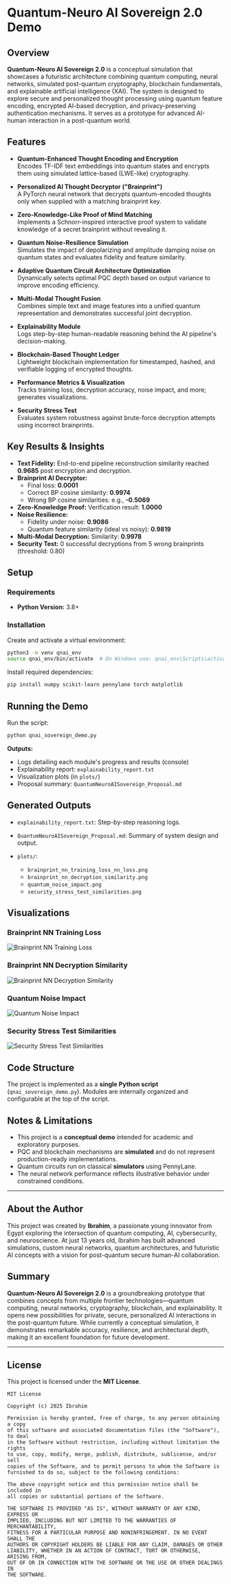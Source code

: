 
# Quantum-Neuro AI Sovereign 2.0 Demo

## Overview

**Quantum-Neuro AI Sovereign 2.0** is a conceptual simulation that showcases a futuristic architecture combining quantum computing, neural networks, simulated post-quantum cryptography, blockchain fundamentals, and explainable artificial intelligence (XAI). The system is designed to explore secure and personalized thought processing using quantum feature encoding, encrypted AI-based decryption, and privacy-preserving authentication mechanisms. It serves as a prototype for advanced AI-human interaction in a post-quantum world.

## Features

- **Quantum-Enhanced Thought Encoding and Encryption**  
  Encodes TF-IDF text embeddings into quantum states and encrypts them using simulated lattice-based (LWE-like) cryptography.

- **Personalized AI Thought Decryptor ("Brainprint")**  
  A PyTorch neural network that decrypts quantum-encoded thoughts only when supplied with a matching brainprint key.

- **Zero-Knowledge-Like Proof of Mind Matching**  
  Implements a Schnorr-inspired interactive proof system to validate knowledge of a secret brainprint without revealing it.

- **Quantum Noise-Resilience Simulation**  
  Simulates the impact of depolarizing and amplitude damping noise on quantum states and evaluates fidelity and feature similarity.

- **Adaptive Quantum Circuit Architecture Optimization**  
  Dynamically selects optimal PQC depth based on output variance to improve encoding efficiency.

- **Multi-Modal Thought Fusion**  
  Combines simple text and image features into a unified quantum representation and demonstrates successful joint decryption.

- **Explainability Module**  
  Logs step-by-step human-readable reasoning behind the AI pipeline's decision-making.

- **Blockchain-Based Thought Ledger**  
  Lightweight blockchain implementation for timestamped, hashed, and verifiable logging of encrypted thoughts.

- **Performance Metrics & Visualization**  
  Tracks training loss, decryption accuracy, noise impact, and more; generates visualizations.

- **Security Stress Test**  
  Evaluates system robustness against brute-force decryption attempts using incorrect brainprints.

## Key Results & Insights

- **Text Fidelity:** End-to-end pipeline reconstruction similarity reached **0.9685** post encryption and decryption.
- **Brainprint AI Decryptor:**
  - Final loss: **0.0001**
  - Correct BP cosine similarity: **0.9974**
  - Wrong BP cosine similarities: e.g., **-0.5069**
- **Zero-Knowledge Proof:** Verification result: **1.0000**
- **Noise Resilience:**
  - Fidelity under noise: **0.9086**
  - Quantum feature similarity (ideal vs noisy): **0.9819**
- **Multi-Modal Decryption:** Similarity: **0.9978**
- **Security Test:** 0 successful decryptions from 5 wrong brainprints (threshold: 0.80)

## Setup

### Requirements

- **Python Version:** 3.8+

### Installation

Create and activate a virtual environment:

```bash
python3 -m venv qnai_env
source qnai_env/bin/activate  # On Windows use: qnai_env\Scripts\activate
````

Install required dependencies:

```bash
pip install numpy scikit-learn pennylane torch matplotlib
```

## Running the Demo

Run the script:

```bash
python qnai_sovereign_demo.py
```

**Outputs:**

* Logs detailing each module's progress and results (console)
* Explainability report: `explainability_report.txt`
* Visualization plots (in `plots/`)
* Proposal summary: `QuantumNeuroAISovereign_Proposal.md`

## Generated Outputs

* `explainability_report.txt`: Step-by-step reasoning logs.
* `QuantumNeuroAISovereign_Proposal.md`: Summary of system design and output.
* `plots/`:

  * `brainprint_nn_training_loss_nn_loss.png`
  * `brainprint_nn_decryption_similarity.png`
  * `quantum_noise_impact.png`
  * `security_stress_test_similarities.png`

## Visualizations

### Brainprint NN Training Loss

![Brainprint NN Training Loss](./plots/brainprint_nn_training_loss_nn_loss.png)

### Brainprint NN Decryption Similarity

![Brainprint NN Decryption Similarity](./plots/brainprint_nn_decryption_similarity.png)

### Quantum Noise Impact

![Quantum Noise Impact](./plots/quantum_noise_impact.png)

### Security Stress Test Similarities

![Security Stress Test Similarities](./plots/security_stress_test_similarities.png)

## Code Structure

The project is implemented as a **single Python script** (`qnai_sovereign_demo.py`). Modules are internally organized and configurable at the top of the script.

## Notes & Limitations

* This project is a **conceptual demo** intended for academic and exploratory purposes.
* PQC and blockchain mechanisms are **simulated** and do not represent production-ready implementations.
* Quantum circuits run on classical **simulators** using PennyLane.
* The neural network performance reflects illustrative behavior under constrained conditions.

---

## About the Author

This project was created by **Ibrahim**, a passionate young innovator from Egypt exploring the intersection of quantum computing, AI, cybersecurity, and neuroscience. At just 13 years old, Ibrahim has built advanced simulations, custom neural networks, quantum architectures, and futuristic AI concepts with a vision for post-quantum secure human-AI collaboration.

## Summary

**Quantum-Neuro AI Sovereign 2.0** is a groundbreaking prototype that combines concepts from multiple frontier technologies—quantum computing, neural networks, cryptography, blockchain, and explainability. It opens new possibilities for private, secure, personalized AI interactions in the post-quantum future. While currently a conceptual simulation, it demonstrates remarkable accuracy, resilience, and architectural depth, making it an excellent foundation for future development.

---

## License

This project is licensed under the **MIT License**.

```
MIT License

Copyright (c) 2025 Ibrahim

Permission is hereby granted, free of charge, to any person obtaining a copy
of this software and associated documentation files (the "Software"), to deal
in the Software without restriction, including without limitation the rights   
to use, copy, modify, merge, publish, distribute, sublicense, and/or sell     
copies of the Software, and to permit persons to whom the Software is         
furnished to do so, subject to the following conditions:                       

The above copyright notice and this permission notice shall be included in     
all copies or substantial portions of the Software.                            

THE SOFTWARE IS PROVIDED "AS IS", WITHOUT WARRANTY OF ANY KIND, EXPRESS OR    
IMPLIED, INCLUDING BUT NOT LIMITED TO THE WARRANTIES OF MERCHANTABILITY,      
FITNESS FOR A PARTICULAR PURPOSE AND NONINFRINGEMENT. IN NO EVENT SHALL THE   
AUTHORS OR COPYRIGHT HOLDERS BE LIABLE FOR ANY CLAIM, DAMAGES OR OTHER        
LIABILITY, WHETHER IN AN ACTION OF CONTRACT, TORT OR OTHERWISE, ARISING FROM, 
OUT OF OR IN CONNECTION WITH THE SOFTWARE OR THE USE OR OTHER DEALINGS IN     
THE SOFTWARE.
```

